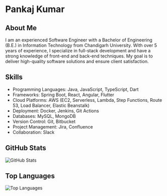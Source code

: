 # Pankaj Kumar

## About Me
I am an experienced Software Engineer with a Bachelor of Engineering (B.E.) in Information Technology from Chandigarh University. With over 5 years of experience, I specialize in full-stack development and have a strong knowledge of front-end and back-end techniques. My goal is to deliver high-quality software solutions and ensure client satisfaction.

## Skills
- Programming Languages: Java, JavaScript, TypeScript, Dart
- Frameworks: Spring Boot, React, Angular, Flutter
- Cloud Platforms: AWS (EC2, Serverless, Lambda, Step Functions, Route 53, Load Balancer, Elastic Beanstalk)
- Deployment: Docker, Jenkins, Git Actions
- Databases: MySQL, MongoDB
- Version Control: Git, Bitbucket
- Project Management: Jira, Confluence
- Collaboration: Slack

## GitHub Stats
![GitHub Stats](https://github-readme-stats.vercel.app/api?username=pahariyatri&include_all_commits=true&show_icons=true&theme=github_dark)

## Top Languages
![Top Languages](https://github-readme-stats.vercel.app/api/top-langs/?username=pahariyatri&theme=github_dark&hide=Jupyter%20Notebook,css,html,scss,python&layout=compact)
